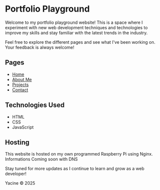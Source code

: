 # Portfolio Playground

Welcome to my portfolio playground website! This is a space where I experiment with new web development techniques and technologies to improve my skills and stay familiar with the latest trends in the industry.

Feel free to explore the different pages and see what I've been working on. Your feedback is always welcome!

## Pages

- [Home](src/index.html)
- [About Me](src/pages/about.html)
- [Projects](src/pages/projects.html)
- [Contact](src/pages/contact.html)

## Technologies Used

- HTML
- CSS
- JavaScript

## Hosting

This website is hosted on my own programmed Raspberry Pi using Nginx. Informations Coming soon with DNS

Stay tuned for more updates as I continue to learn and grow as a web developer!

Yacine © 2025